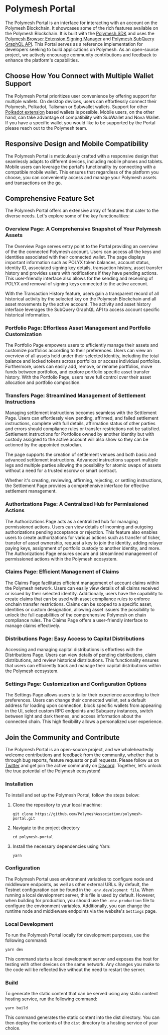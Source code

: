 # Polymesh Portal

The Polymesh Portal is an interface for interacting with an account on the Polymesh Blockchain. It showcases some of the rich features available on the Polymesh Blockchain. It is built with the [Polymesh SDK](https://github.com/PolymeshAssociation/polymesh-sdk) and uses the [Polymesh Browser Extension Signing Manager](https://github.com/PolymeshAssociation/signing-managers/tree/main/packages/browser-extension-signing-manager) and [Polymesh SubQuery GraphQL API](https://github.com/PolymeshAssociation/polymesh-subquery). This Portal serves as a reference implementation for developers seeking to build applications on Polymesh. As an open-source project, we actively encourage community contributions and feedback to enhance the platform's capabilities.

## Choose How You Connect with Multiple Wallet Support

The Polymesh Portal prioritizes user convenience by offering support for multiple wallets. On desktop devices, users can effortlessly connect their Polymesh, Polkadot, Talisman or Subwallet wallets. Support for other [Polkadot extension](https://github.com/polkadot-js/extension) based wallets is possible. Mobile users, on the other hand, can take advantage of compatibility with SubWallet and Nova Wallet. If you have a specific wallet you would like to be supported by the Portal please reach out to the Polymesh team.

## Responsive Design and Mobile Compatibility

The Polymesh Portal is meticulously crafted with a responsive design that seamlessly adapts to different devices, including mobile phones and tablets. Mobile users can leverage the portal's functionality by connecting with a compatible mobile wallet. This ensures that regardless of the platform you choose, you can conveniently access and manage your Polymesh assets and transactions on the go.

## Comprehensive Feature Set

The Polymesh Portal offers an extensive array of features that cater to the diverse needs. Let's explore some of the key functionalities:

### Overview Page: A Comprehensive Snapshot of Your Polymesh Assets

The Overview Page serves entry point to the Portal providing an overview of the the connected Polymesh account. Users can access all the keys and identities associated with their connected wallet. The page displays important information such as POLYX token balances, account status, identity ID, associated signing key details, transaction history, asset transfer history and provides users with notifications if they have pending actions. This user-friendly interface also allows for the sending and receiving of POLYX and removal of signing keys connected to the active account.

With the Transaction History feature, users gain a transparent record of all historical activity by the selected key on the Polymesh Blockchain and all asset movements by the active account. The activity and asset history interface leverages the SubQuery GraphQL API to access account specific historical information.

### Portfolio Page: Effortless Asset Management and Portfolio Customization

The Portfolio Page empowers users to efficiently manage their assets and customize portfolios according to their preferences. Users can view an overview of all assets held under their selected identity, including the total balance and locked tokens across portfolios or access individual portfolios. Furthermore, users can easily add, remove, or rename portfolios, move funds between portfolios, and explore portfolio specific asset transfer history. With the Portfolio Page, users have full control over their asset allocation and portfolio composition.

### Transfers Page: Streamlined Management of Settlement Instructions

Managing settlement instructions becomes seamless with the Settlement Page. Users can effortlessly view pending, affirmed, and failed settlement instructions, complete with full details, affirmation status of other parties and errors should compliance rules or transfer restrictions not be satisfied. Settlement instructions for Portfolios owned by another identity but with custody assigned to the active account will also show so they can be actioned by the appointed custodian.

The page supports the creation of settlement venues and both basic and advanced settlement instructions. Advanced instructions support multiple legs and multiple parties allowing the possibility for atomic swaps of assets without a need for a trusted escrow or smart contract.

Whether it's creating, reviewing, affirming, rejecting, or settling instructions, the Settlement Page provides a comprehensive interface for effective settlement management.

### Authorizations Page: A Centralized Hub for Permissioned Actions

The Authorizations Page acts as a centralized hub for managing permissioned actions. Users can view details of incoming and outgoing authorizations pending acceptance or rejection. This feature also enables users to create authorizations for various actions such as transfer of ticker, transfer of asset ownership, request a key to join the identity, adding relayer paying keys, assignment of portfolio custody to another identity, and more. The Authorizations Page ensures secure and streamlined management of permissioned actions within the Polymesh ecosystem.

### Claims Page: Efficient Management of Claims

The Claims Page facilitates efficient management of account claims within the Polymesh network. Users can easily view details of all claims received or issued by their selected identity. Additionally, users have the capability to create claims that can be used with asset compliance rules to enforce onchain transfer restrictions. Claims can be scoped to a specific asset, identities or custom designation, allowing asset issuers the possibility to unlock the full capabilities of the comprehensive Polymesh on chain compliance rules. The Claims Page offers a user-friendly interface to manage claims effectively.

### Distributions Page: Easy Access to Capital Distributions

Accessing and managing capital distributions is effortless with the Distributions Page. Users can view details of pending distributions, claim distributions, and review historical distributions. This functionality ensures that users can efficiently track and manage their capital distributions within the Polymesh ecosystem.

### Settings Page: Customization and Configuration Options

The Settings Page allows users to tailor their experience according to their preferences. Users can change their connected wallet, set a default address for loading upon connection, block specific wallets from appearing in the UI, select custom RPC endpoints and Subquery instances, switch between light and dark themes, and access information about the connected chain. This high flexibility allows a personalized user experience.

## Join the Community and Contribute

The Polymesh Portal is an open-source project, and we wholeheartedly welcome contributions and feedback from the community, whether that is through bug reports, feature requests or pull requests. Please follow us on [Twitter](https://twitter.com/PolymeshNetwork) and get join the active community on [Discord](https://discord.gg/9TdzKbKgSU). Together, let's unlock the true potential of the Polymesh ecosystem!

### Installation

To install and set up the Polymesh Portal, follow the steps below:

1. Clone the repository to your local machine:

   ```shell
   git clone https://github.com/PolymeshAssociation/polymesh-portal.git
   ```

2. Navigate to the project directory

   ```shell
   cd polymesh-portal
   ```

3. Install the necessary dependencies using Yarn:

   ```shell
   yarn
   ```

### Configuration

The Polymesh Portal uses environment variables to configure node and middleware endpoints, as well as other external URLs. By default, the Testnet configuration can be found in the `.env.development file`. When running a local development server, this file is used by default. However, when building for production, you should use the `.env.production` file to configure the environment variables. Additionally, you can change the runtime node and middleware endpoints via the website's `Settings` page.

### Local Development

To run the Polymesh Portal locally for development purposes, use the following command:

```shell
yarn dev
```

This command starts a local development server and exposes the host for testing with other devices on the same network. Any changes you make to the code will be reflected live without the need to restart the server.

### Build

To generate the static content that can be served using any static content hosting service, run the following command:

```shell
yarn build
```

This command generates the static content into the dist directory. You can then deploy the contents of the `dist` directory to a hosting service of your choice.
